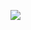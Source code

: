 ![](![imageedit_2_2842518875](https://github.com/user-attachments/assets/86a8dd75-313e-4135-8a8e-f1f9c740fced))
